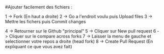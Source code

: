 #Ajouter facilement des fichiers :

1 -> Fork (En haut a droite)
2 -> Go a l'endroit voulu puis Upload files
3 -> Mettre les fichers puis Commit changes

4 -> Retourner sur le Github "principal"
5 -> Cliquer sur New pull request
6 -> Cliquer sur le compare across forks
7 -> Laisser la menu de gauche et selectionner votre repos a droite (head fork)
8 -> Create Pull Request (En expliquant ce que vous avez fait)
